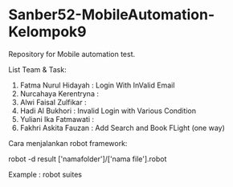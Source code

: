 # Sanber52-MobileAutomation-Kelompok9
 Repository for Mobile automation test.
 
 List Team & Task:
 1. Fatma Nurul Hidayah : Login With InValid Email
 2. Nurcahaya Kerentryna : 
 3. Alwi Faisal Zulfikar : 
 4. Hadi Al Bukhori : Invalid Login with Various Condition
 5. Yuliani Ika Fatmawati : 
 6. Fakhri Askita Fauzan : Add Search and Book FLight (one way)

Cara menjalankan robot framework:

robot -d result ['namafolder']/['nama file'].robot 

Example : robot suites
